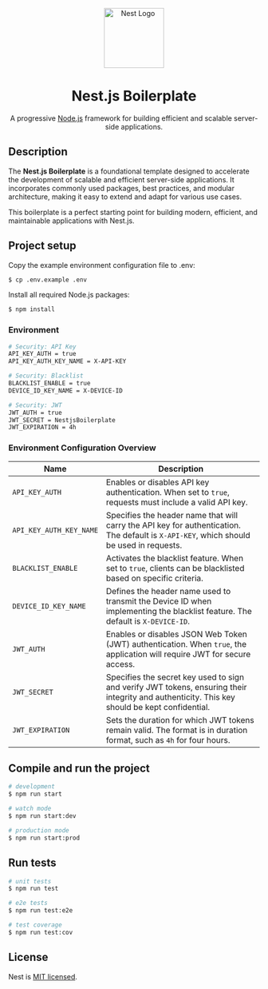 <p align="center">
  <a href="http://nestjs.com/" target="blank"><img src="https://nestjs.com/img/logo-small.svg" width="120" alt="Nest Logo" /></a>
</p>

<h1 align="center">Nest.js Boilerplate</h1>

<p align="center">A progressive <a href="http://nodejs.org" target="_blank">Node.js</a> framework for building efficient and scalable server-side applications.</p>

## Description

The **Nest.js Boilerplate** is a foundational template designed to accelerate the development of scalable and efficient server-side applications. It incorporates commonly used packages, best practices, and modular architecture, making it easy to extend and adapt for various use cases.

This boilerplate is a perfect starting point for building modern, efficient, and maintainable applications with Nest.js.

## Project setup

Copy the example environment configuration file to .env:

```bash
$ cp .env.example .env
```

Install all required Node.js packages:

```bash
$ npm install
```

### Environment

```bash
# Security: API Key
API_KEY_AUTH = true
API_KEY_AUTH_KEY_NAME = X-API-KEY

# Security: Blacklist
BLACKLIST_ENABLE = true
DEVICE_ID_KEY_NAME = X-DEVICE-ID

# Security: JWT
JWT_AUTH = true
JWT_SECRET = NestjsBoilerplate
JWT_EXPIRATION = 4h
```

### Environment Configuration Overview

| **Name**                | **Description**                                                                                                                               |
| ----------------------- | --------------------------------------------------------------------------------------------------------------------------------------------- |
| `API_KEY_AUTH`          | Enables or disables API key authentication. When set to `true`, requests must include a valid API key.                                        |
| `API_KEY_AUTH_KEY_NAME` | Specifies the header name that will carry the API key for authentication. The default is `X-API-KEY`, which should be used in requests.       |
| `BLACKLIST_ENABLE`      | Activates the blacklist feature. When set to `true`, clients can be blacklisted based on specific criteria.                                   |
| `DEVICE_ID_KEY_NAME`    | Defines the header name used to transmit the Device ID when implementing the blacklist feature. The default is `X-DEVICE-ID`.                 |
| `JWT_AUTH`              | Enables or disables JSON Web Token (JWT) authentication. When `true`, the application will require JWT for secure access.                     |
| `JWT_SECRET`            | Specifies the secret key used to sign and verify JWT tokens, ensuring their integrity and authenticity. This key should be kept confidential. |
| `JWT_EXPIRATION`        | Sets the duration for which JWT tokens remain valid. The format is in duration format, such as `4h` for four hours.                           |

## Compile and run the project

```bash
# development
$ npm run start

# watch mode
$ npm run start:dev

# production mode
$ npm run start:prod
```

## Run tests

```bash
# unit tests
$ npm run test

# e2e tests
$ npm run test:e2e

# test coverage
$ npm run test:cov
```

## License

Nest is [MIT licensed](./LICENSE).
